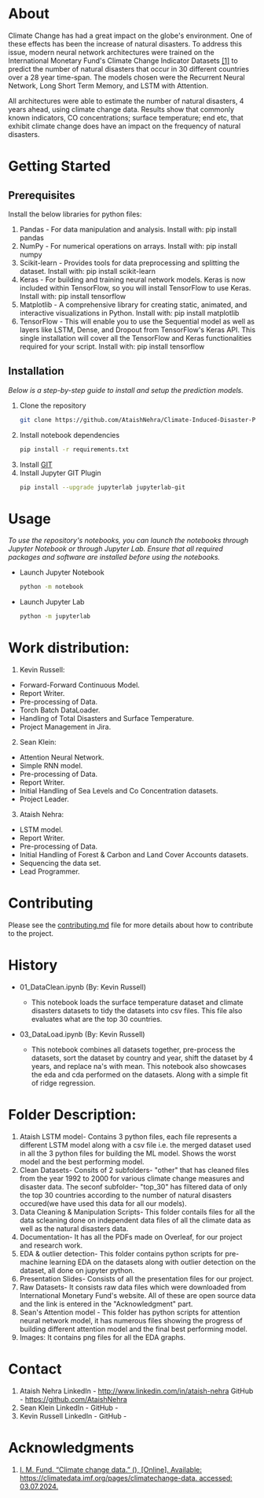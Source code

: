 # About

Climate Change has had a great impact on the globe's environment. One of these effects has been the increase of natural disasters. To address this issue, modern neural network architectures were trained on the International Monetary Fund's Climate Change Indicator Datasets [\[1\]](#Acknowledgments) to predict the number of natural disasters that occur in 30 different countries over a 28 year time-span. The models chosen were the Recurrent Neural Network, Long Short Term Memory, and LSTM with Attention.

All architectures were able to estimate the number of natural disasters, 4 years ahead, using climate change data. Results show that commonly known indicators, CO concentrations; surface temperature; end etc, that exhibit climate change does have an impact on the frequency of natural disasters.

# Getting Started

## Prerequisites
Install the below libraries for python files:
1. Pandas - For data manipulation and analysis.
Install with: pip install pandas
2. NumPy - For numerical operations on arrays.
Install with: pip install numpy
3. Scikit-learn - Provides tools for data preprocessing and splitting the dataset.
Install with: pip install scikit-learn
4. Keras - For building and training neural network models. Keras is now included within TensorFlow, so you will install TensorFlow to use Keras.
Install with: pip install tensorflow
5. Matplotlib - A comprehensive library for creating static, animated, and interactive visualizations in Python. Install with: pip install matplotlib
6. TensorFlow - This will enable you to use the Sequential model as well as layers like LSTM, Dense, and Dropout from TensorFlow's Keras API. This single installation will cover all the TensorFlow and Keras functionalities required for your script. Install with: pip install tensorflow
## Installation

_Below is a step-by-step guide to install and setup the prediction models._

1. Clone the repository
   ```sh
   git clone https://github.com/AtaishNehra/Climate-Induced-Disaster-Predictor.git
   ```
2. Install notebook dependencies
   ```sh
   pip install -r requirements.txt
   ```
3. Install [GIT](https://git-scm.com/downloads)
4. Install Jupyter GIT Plugin
   ```sh
   pip install --upgrade jupyterlab jupyterlab-git
   ```

# Usage

_To use the repository's notebooks, you can launch the notebooks through Jupyter Notebook or through Jupyter Lab. Ensure that all required packages and software are installed before using the notebooks._

* Launch Jupyter Notebook
   ```sh
   python -m notebook
   ```
* Launch Jupyter Lab
   ```sh
   python -m jupyterlab
   ```

# Work distribution: 
1. Kevin Russell:
- Forward-Forward Continuous Model.
- Report Writer.
- Pre-processing of Data.
- Torch Batch DataLoader.
- Handling of Total Disasters and Surface Temperature.
- Project Management in Jira.
2. Sean Klein:
- Attention Neural Network.
- Simple RNN model.
- Pre-processing of Data.
- Report Writer.
- Initial Handling of Sea Levels and Co Concentration datasets.
- Project Leader.
3. Ataish Nehra:
- LSTM model.
- Report Writer.
- Pre-processing of Data.
- Initial Handling of Forest & Carbon  and Land Cover Accounts datasets.
- Sequencing the data set.
- Lead Programmer.


# Contributing

Please see the [contributing.md](CONTRIBUTING.md) file for more details about how to contribute to the project.

# History

* 01_DataClean.ipynb (By: Kevin Russell)
	* This notebook loads the surface temperature dataset and climate disasters datasets to tidy the datasets into csv files. This file also evaluates what are the top 30 countries.

* 03_DataLoad.ipynb (By: Kevin Russell)
	* This notebook combines all datasets together, pre-process the datasets, sort the dataset by country and year, shift the dataset by 4 years, and replace na's with mean. This notebook also showcases the eda and cda performed on the datasets. Along with a simple fit of ridge regression.

# Folder Description:
1. Ataish LSTM model- Contains 3 python files, each file represents a different LSTM model along with a csv file i.e. the merged dataset used in all the 3 python files for building the ML model. Shows the worst model and the best performing model.
2. Clean Datasets- Consits of 2 subfolders- "other" that has cleaned files from the year 1992 to 2000 for various climate change measures and disaster data. The seconf subfolder- "top_30" has filtered data of only the top 30 countries according to the number of natural disasters occured(we have used this data for all our models).
3. Data Cleaning & Manipulation Scripts- This folder contails files for all the data scleaning done on independent data files of all the climate data as well as the natural disasters data.
4. Documentation- It has all the PDFs made on Overleaf, for our project and research work.
5. EDA & outlier detection- This folder contains python scripts for pre-machine learning EDA on the datasets along with outlier detection on the dataset, all done on jupyter python.
6. Presentation Slides- Consists of all the presentation files for our project.
7. Raw Datasets- It consists raw data files which were downloaded from International Monetary Fund's website. All of these are open source data and the link is entered in the "Acknowledgment" part.
8. Sean's Attention model - This folder has python scripts for attention neural network model, it has numerous files showing the progress of building different attention model and the final best performing model.
9. Images: It contains png files for all the EDA graphs.
# Contact
1. Ataish Nehra
   LinkedIn - http://www.linkedin.com/in/ataish-nehra
   GitHub - https://github.com/AtaishNehra
2. Sean Klein
   LinkedIn - 
   GitHub - 
3. Kevin Russell
   LinkedIn - 
   GitHub - 
# Acknowledgments

1. [I. M. Fund. “Climate change data.” (), \[Online\]. Available: https://climatedata.imf.org/pages/climatechange-data. accessed: 03.07.2024.](https://climatedata.imf.org/pages/climatechange-data)
